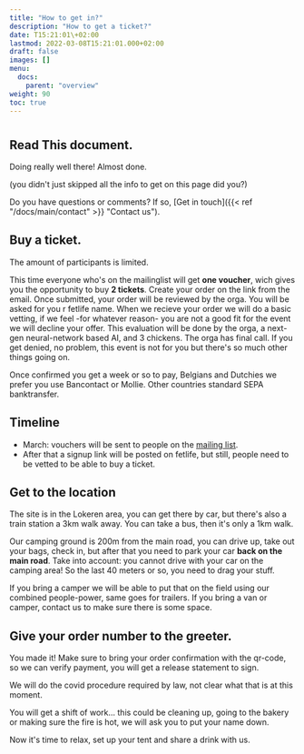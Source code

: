 ```yaml
---
title: "How to get in?"
description: "How to get a ticket?"
date: T15:21:01\+02:00
lastmod: 2022-03-08T15:21:01.000+02:00
draft: false
images: []
menu: 
  docs:
    parent: "overview"
weight: 90
toc: true
---
```

# 

## Read This document.

Doing really well there! Almost done.

\(you didn't just skipped all the info to get on this page did you?\)


Do you have questions or comments? If so, [Get in touch]({{< ref "/docs/main/contact" >}} "Contact us").

## Buy a ticket.
The amount of participants is limited.

This time everyone who's on the mailinglist will get **one voucher**, wich gives you the opportunity to buy **2 tickets**. Create your order on the link from the email. Once submitted, your order will be reviewed by the orga. You will be asked for you r fetlife name. 
When we recieve your order we will do a basic vetting, if we feel -for whatever reason- you are not a good fit for the event we will decline your offer. This evaluation will be done by the orga, a next-gen neural-network based AI, and 3 chickens. The orga has final call.
If you get denied, no problem, this event is not for you but there's so much other things going on.

Once confirmed you get a week or so to pay, Belgians and Dutchies we prefer you use Bancontact or Mollie. Other countries standard SEPA banktransfer.

## Timeline

* March: vouchers will be sent to people on the [mailing list](https://roguerope.be/pages/newsletter.html).
* After that a signup link will be posted on fetlife, but still, people need to be vetted to be able to buy a ticket.

## Get to the location

The site is in the Lokeren area, you can get there by car, but there's also a train station a 3km walk away. You can take a bus, then it's only a 1km walk.

Our camping ground is 200m from the main road, you can drive up, take out your bags, check in, but after that you need to park your car **back on the main road**. Take into account: you cannot drive with your car on the camping area! So the last 40 meters or so, you need to drag your stuff.

If you bring a camper we will be able to put that on the field using our combined people-power, same goes for trailers. If you bring a van or camper, contact us to make sure there is some space.


## Give your order number to the greeter.

You made it! Make sure to bring your order confirmation with the qr-code, so we can verify payment, you will get a release statement to sign.

We will do the covid procedure required by law, not clear what that is at this moment.

You will get a shift of work... this could be cleaning up, going to the bakery or making sure the fire is hot, we will ask you to put your name down.

Now it's time to relax, set up your tent and share a drink with us.
